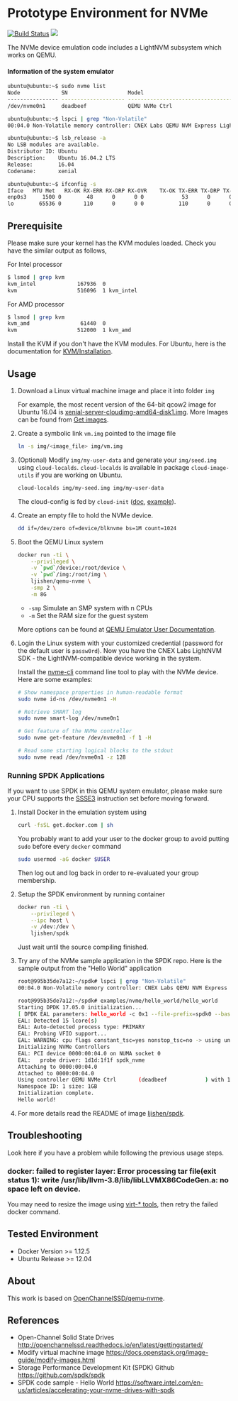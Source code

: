 # Prototype Environment for NVMe

[![Build Status](https://travis-ci.org/ljishen/nvme-env.svg?branch=master)](https://travis-ci.org/ljishen/nvme-env)
[![](https://images.microbadger.com/badges/image/ljishen/qemu-nvme.svg)](http://microbadger.com/images/ljishen/qemu-nvme)

The NVMe device emulation code includes a LightNVM subsystem which works on QEMU.

#### Information of the system emulator
```bash
ubuntu@ubuntu:~$ sudo nvme list
Node             SN                   Model                                    Version  Namespace Usage                      Format           FW Rev
---------------- -------------------- ---------------------------------------- -------- --------- -------------------------- ---------------- --------
/dev/nvme0n1     deadbeef             QEMU NVMe Ctrl                           1.1      1           1.07  GB /   1.07  GB      4 KiB +  0 B   1.0

ubuntu@ubuntu:~$ lspci | grep "Non-Volatile"
00:04.0 Non-Volatile memory controller: CNEX Labs QEMU NVM Express LightNVM Controller

ubuntu@ubuntu:~$ lsb_release -a
No LSB modules are available.
Distributor ID: Ubuntu
Description:    Ubuntu 16.04.2 LTS
Release:        16.04
Codename:       xenial

ubuntu@ubuntu:~$ ifconfig -s
Iface   MTU Met   RX-OK RX-ERR RX-DRP RX-OVR    TX-OK TX-ERR TX-DRP TX-OVR Flg
enp0s3     1500 0        48      0      0 0            53      0      0      0 BMRU
lo        65536 0       110      0      0 0           110      0      0      0 LRU
```


## Prerequisite

Please make sure your kernel has the KVM modules loaded. Check you have the similar output as follows,

For Intel processor
```bash
$ lsmod | grep kvm
kvm_intel             167936  0
kvm                   516096  1 kvm_intel
```

For AMD processor
```bash
$ lsmod | grep kvm
kvm_amd                61440  0
kvm                   512000  1 kvm_amd
```

Install the KVM if you don't have the KVM modules. For Ubuntu, here is the documentation for [KVM/Installation](https://help.ubuntu.com/community/KVM/Installation).


## Usage

1. Download a Linux virtual machine image and place it into folder `img`

   For example, the most recent version of the 64-bit qcow2 image for Ubuntu 16.04 is [xenial-server-cloudimg-amd64-disk1.img](http://cloud-images.ubuntu.com/xenial/current/xenial-server-cloudimg-amd64-disk1.img). More Images can be found from [Get images](https://docs.openstack.org/image-guide/obtain-images.html).

1. Create a symbolic link `vm.img` pointed to the image file
   ```bash
   ln -s img/<image_file> img/vm.img
   ```

1. (Optional) Modify `img/my-user-data` and generate your `img/seed.img` using `cloud-localds`. `cloud-localds` is available in package `cloud-image-utils` if you are working on Ubuntu.
   ```bash
   cloud-localds img/my-seed.img img/my-user-data
   ```

   The cloud-config is fed by `cloud-init` ([doc](http://cloudinit.readthedocs.io/en/latest/topics/examples.html), [example](http://blog.dustinkirkland.com/2016/09/howto-launch-ubuntu-cloud-image-with.html)).

1. Create an empty file to hold the NVMe device.
   ```bash
   dd if=/dev/zero of=device/blknvme bs=1M count=1024
   ```

1. Boot the QEMU Linux system
   ```bash
   docker run -ti \
       --privileged \
       -v `pwd`/device:/root/device \
       -v `pwd`/img:/root/img \
       ljishen/qemu-nvme \
       -smp 2 \
       -m 8G
   ```
   * `-smp` Simulate an SMP system with n CPUs
   * `-m`  Set the RAM size for the guest system

   More options can be found at [QEMU Emulator User Documentation](http://download.qemu.org/qemu-doc.html).

1. Login the Linux system with your customized credential (password for the default user is `passw0rd`). Now you have the CNEX Labs LightNVM SDK - the LightNVM-compatible device working in the system.

   Install the [nvme-cli](https://github.com/linux-nvme/nvme-cli) command line tool to play with the NVMe device. Here are some examples:
   ```bash
   # Show namespace properties in human-readable format
   sudo nvme id-ns /dev/nvme0n1 -H

   # Retrieve SMART log
   sudo nvme smart-log /dev/nvme0n1

   # Get feature of the NVMe controller
   sudo nvme get-feature /dev/nvme0n1 -f 1 -H

   # Read some starting logical blocks to the stdout
   sudo nvme read /dev/nvme0n1 -z 128
   ```

### Running SPDK Applications

If you want to use SPDK in this QEMU system emulator, please make sure your CPU supports the [SSSE3](https://en.wikipedia.org/wiki/SSSE3) instruction set before moving forward.

1. Install Docker in the emulation system using
   ```bash
   curl -fsSL get.docker.com | sh
   ```
   You probably want to add your user to the docker group to avoid putting `sudo` before every `docker` command
   ```bash
   sudo usermod -aG docker $USER
   ```
   Then log out and log back in order to re-evaluated your group membership.

1. Setup the SPDK environment by running container
   ```bash
   docker run -ti \
       --privileged \
       --ipc host \
       -v /dev:/dev \
       ljishen/spdk
   ```
   Just wait until the source compiling finished.

1. Try any of the NVMe sample application in the SPDK repo. Here is the sample output from the "Hello World" application
   ```bash
   root@995b35de7a12:~/spdk# lspci | grep "Non-Volatile"
   00:04.0 Non-Volatile memory controller: CNEX Labs QEMU NVM Express LightNVM Controller

   root@995b35de7a12:~/spdk# examples/nvme/hello_world/hello_world
   Starting DPDK 17.05.0 initialization...
   [ DPDK EAL parameters: hello_world -c 0x1 --file-prefix=spdk0 --base-virtaddr=0x1000000000 --proc-type=auto ]
   EAL: Detected 15 lcore(s)
   EAL: Auto-detected process type: PRIMARY
   EAL: Probing VFIO support...
   EAL: WARNING: cpu flags constant_tsc=yes nonstop_tsc=no -> using unreliable clock cycles !
   Initializing NVMe Controllers
   EAL: PCI device 0000:00:04.0 on NUMA socket 0
   EAL:   probe driver: 1d1d:1f1f spdk_nvme
   Attaching to 0000:00:04.0
   Attached to 0000:00:04.0
   Using controller QEMU NVMe Ctrl       (deadbeef            ) with 1 namespaces.
   Namespace ID: 1 size: 1GB
   Initialization complete.
   Hello world!
   ```

1. For more details read the README of image [ljishen/spdk](https://github.com/ljishen/nvme-env/tree/master/docker/spdk).


## Troubleshooting

Look here if you have a problem while following the previous usage steps.

### docker: failed to register layer: Error processing tar file(exit status 1): write /usr/lib/llvm-3.8/lib/libLLVMX86CodeGen.a: no space left on device.

You may need to resize the image using [virt-* tools](https://docs.openstack.org/image-guide/modify-images.html#resize-an-image), then retry the failed docker command.


## Tested Environment

* Docker Version >= 1.12.5
* Ubuntu Release >= 12.04


## About

This work is based on [OpenChannelSSD/qemu-nvme](https://github.com/OpenChannelSSD/qemu-nvme).


## References

* Open-Channel Solid State Drives http://openchannelssd.readthedocs.io/en/latest/gettingstarted/
* Modify virtual machine image https://docs.openstack.org/image-guide/modify-images.html
* Storage Performance Development Kit (SPDK) Github https://github.com/spdk/spdk
* SPDK code sample - Hello World https://software.intel.com/en-us/articles/accelerating-your-nvme-drives-with-spdk

